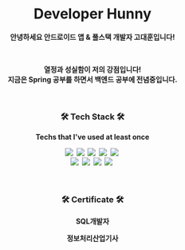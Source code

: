 
<h1 align="center"> Developer Hunny </h1>
<p align="center"> <b>안녕하세요 안드로이드 앱 &  풀스택 개발자 고대훈입니다! </p>
<br>
<p align="center">  열정과 성실함이 저의 강점입니다! <br> 
    지금은 Spring 공부를 하면서 백엔드 공부에 전념중입니다.
</p>
<br>



<h3 align="center">🛠 Tech Stack 🛠</h3>

<p align="center"> Techs that I've used at least once </p>

<p align="center">
  <img src="https://img.shields.io/badge/Python-3766AB?style=flat-square&logo=Python&logoColor=white"/></a>&nbsp 
  <img src="https://img.shields.io/badge/Java-007396?style=flat-square&logo=Java&logoColor=white"/></a>&nbsp 
  <img src="https://img.shields.io/badge/C++-00599C?style=flat-square&logo=C%2B%2B&logoColor=white"/></a>&nbsp 
  <img src="https://img.shields.io/badge/Javascript-ffb13b?style=flat-square&logo=javascript&logoColor=white"/></a>&nbsp 
  <img src="https://img.shields.io/badge/Android Studio-A8B9CC?style=flat-square&logo=Android&logoColor=white"/></a>&nbsp 
  <br>
  <img src="https://img.shields.io/badge/SpringBoot-6DB33F?style=flat-square&logo=Spring&logoColor=white"/></a>&nbsp 
  <img src="https://img.shields.io/badge/Django-092E20?style=flat-square&logo=Django&logoColor=white"/></a>&nbsp 
  <img src="https://img.shields.io/badge/MariaDB-E6B91E?style=flat-square&logo=MariaDB&logoColor=white"/></a>&nbsp 
  <img src="https://img.shields.io/badge/MySQL-E6B91E?style=flat-square&logo=MySQL&logoColor=white"/></a>&nbsp 
  
</p>
<br>

<h3 align="center">🛠 Certificate 🛠</h3>
<p align="center"> SQL개발자 </p>
<p align="center"> 정보처리산업기사  </p>

